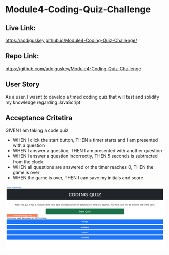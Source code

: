 # Module4-Coding-Quiz-Challenge

## Live Link:

https://addiguskey.github.io/Module4-Coding-Quiz-Challenge/

## Repo Link:

https://github.com/addiguskey/Module4-Coding-Quiz-Challenge

## User Story

As a user, I wasnt to develop a timed coding quiz that will test and solidify my knowledge regarding JavaScript

## Acceptance Critetira

GIVEN I am taking a code quiz

- WHEN I click the start button, THEN a timer starts and I am presented with a question
- WHEN I answer a question, THEN I am presented with another question
- WHEN I answer a question incorrectly, THEN 5 seconds is subtracted from the clock
- WHEN all questions are answered or the timer reaches 0, THEN the game is over
- WHEN the game is over, THEN I can save my initials and score

![alt text](./assets/images/codingquiz%20.png)
